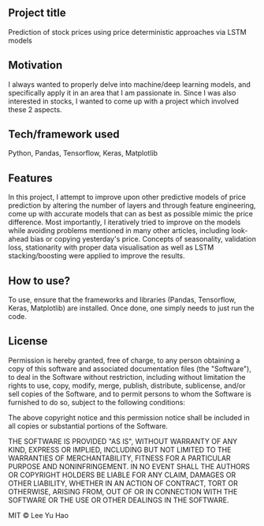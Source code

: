 ## Project title
Prediction of stock prices using price deterministic approaches via LSTM models

## Motivation
I always wanted to properly delve into machine/deep learning models, and specifically apply it in an area that I am passionate in. Since I was also interested in stocks,
I wanted to come up with a project which involved these 2 aspects. 


## Tech/framework used
Python, Pandas, Tensorflow, Keras, Matplotlib


## Features
In this project, I attempt to improve upon other predictive models of price prediction by altering the number of layers and through feature engineering, come up with accurate models that can as best as possible mimic the price difference. Most importantly, I iteratively tried to improve on the models while avoiding problems mentioned in many other articles, including look-ahead bias or copying yesterday's price. Concepts of seasonality, validation loss, stationarity with proper data visualisation as well as LSTM stacking/boosting were applied to improve the results. 


## How to use?
To use, ensure that the frameworks and libraries (Pandas, Tensorflow, Keras, Matplotlib) are installed. Once done, one simply needs to just run the code.


## License
Permission is hereby granted, free of charge, to any person obtaining a copy
of this software and associated documentation files (the "Software"), to deal
in the Software without restriction, including without limitation the rights
to use, copy, modify, merge, publish, distribute, sublicense, and/or sell
copies of the Software, and to permit persons to whom the Software is
furnished to do so, subject to the following conditions:

The above copyright notice and this permission notice shall be included in all
copies or substantial portions of the Software.

THE SOFTWARE IS PROVIDED "AS IS", WITHOUT WARRANTY OF ANY KIND, EXPRESS OR
IMPLIED, INCLUDING BUT NOT LIMITED TO THE WARRANTIES OF MERCHANTABILITY,
FITNESS FOR A PARTICULAR PURPOSE AND NONINFRINGEMENT. IN NO EVENT SHALL THE
AUTHORS OR COPYRIGHT HOLDERS BE LIABLE FOR ANY CLAIM, DAMAGES OR OTHER
LIABILITY, WHETHER IN AN ACTION OF CONTRACT, TORT OR OTHERWISE, ARISING FROM,
OUT OF OR IN CONNECTION WITH THE SOFTWARE OR THE USE OR OTHER DEALINGS IN THE
SOFTWARE.

MIT © Lee Yu Hao